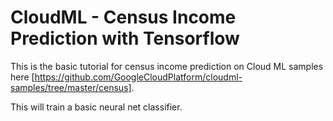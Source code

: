# CloudML - Census Income Prediction with Tensorflow
This is the basic tutorial for census income prediction on Cloud ML samples here [https://github.com/GoogleCloudPlatform/cloudml-samples/tree/master/census].

This will train a basic neural net classifier.
